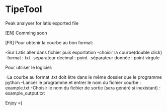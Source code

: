 # TipeTool
Peak analyser for latis exported file

[EN]
Comming soon

[FR]
Pour obtenir la courbe au bon format:

-Sur Latis aller dans fichier puis exportation
	-choisir la courbe(double click)
	-format : txt
	-séparateur decimal : point
	-séparateur donnée : point virgule
	
Pour utiliser le logiciel:

-La courbe au format .txt doit être dans le même dossier que le programme python
-Lancer le programme et entrer le nom du fichier courbe : example.txt
-Choisir le nom du fichier de sortie (sera généré si inexistant) : example_output.txt

Enjoy =)
